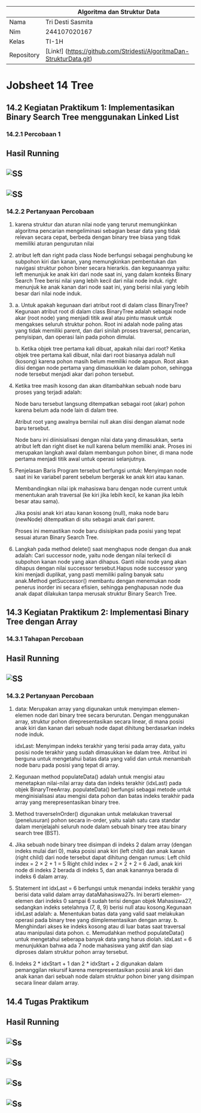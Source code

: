 |  | Algoritma dan Struktur Data|
|--|--|
| Nama       |  Tri Desti Sasmita|
| Nim        |  244107020167|
| Kelas | TI-1H |
| Repository |[Link!] (https://github.com/Stridesti/AlgoritmaDan-StrukturData.git)|

# Jobsheet 14 Tree

## 14.2 Kegiatan Praktikum 1: Implementasikan Binary Search Tree menggunakan Linked List

### 14.2.1 Percobaan 1

Hasil Running
---
![SS](<BinaryTreeMain (2).png>)
---
![SS](<BinaryTreeMain (3).png>)
---


### 14.2.2 Pertanyaan Percobaan

1.  karena struktur dan aturan nilai node yang terurut memungkinkan algoritma pencarian mengeliminasi sebagian besar data yang tidak relevan secara cepat, berbeda dengan binary tree biasa yang tidak memiliki aturan pengurutan nilai

2.   atribut left dan right pada class Node berfungsi sebagai penghubung ke subpohon kiri dan kanan, yang memungkinkan pembentukan dan navigasi struktur pohon biner secara hierarkis. dan kegunaannya yaitu: left menunjuk ke anak kiri dari node saat ini, yang dalam konteks Binary Search Tree berisi nilai yang lebih kecil dari nilai node induk. right menunjuk ke anak kanan dari node saat ini, yang berisi nilai yang lebih besar dari nilai node induk.

3.  a. Untuk apakah kegunaan dari atribut root di dalam class BinaryTree?
    Kegunaan atribut root di dalam class BinaryTree adalah sebagai node akar (root node) yang menjadi titik awal atau pintu masuk untuk mengakses seluruh struktur pohon. Root ini adalah node paling atas yang tidak memiliki parent, dan dari sinilah proses traversal, pencarian, penyisipan, dan operasi lain pada pohon dimulai.
    
    b. Ketika objek tree pertama kali dibuat, apakah nilai dari root? 
    Ketika objek tree pertama kali dibuat, nilai dari root biasanya adalah null (kosong) karena pohon masih belum memiliki node apapun. Root akan diisi dengan node pertama yang dimasukkan ke dalam pohon, sehingga node tersebut menjadi akar dari pohon tersebut.

4.  Ketika tree masih kosong dan akan ditambahkan sebuah node baru
    proses yang terjadi adalah:

    Node baru tersebut langsung ditempatkan sebagai root (akar) pohon karena belum ada node lain di dalam tree.

    Atribut root yang awalnya bernilai null akan diisi dengan alamat node baru tersebut.

    Node baru ini diinisialisasi dengan nilai data yang dimasukkan, serta atribut left dan right diset ke null karena belum memiliki anak.
    Proses ini merupakan langkah awal dalam membangun pohon biner, di mana node pertama menjadi titik awal untuk operasi selanjutnya.

5.  Penjelasan Baris Program tersebut berfungsi untuk:
    Menyimpan node saat ini ke variabel parent sebelum bergerak ke anak kiri atau kanan.

    Membandingkan nilai ipk mahasiswa baru dengan node current untuk menentukan arah traversal (ke kiri jika lebih kecil, ke kanan jika lebih besar atau sama).

    Jika posisi anak kiri atau kanan kosong (null), maka node baru (newNode) ditempatkan di situ sebagai anak dari parent.

    Proses ini memastikan node baru disisipkan pada posisi yang tepat sesuai aturan Binary Search Tree.

6.  Langkah pada method delete() saat menghapus node dengan dua anak adalah:
Cari successor node, yaitu node dengan nilai terkecil di subpohon kanan node yang akan dihapus. Ganti nilai node yang akan dihapus dengan nilai successor tersebut.Hapus node successor yang kini menjadi duplikat, yang pasti memiliki paling banyak satu anak.Method getSuccessor() membantu dengan menemukan node penerus inorder ini secara efisien, sehingga penghapusan node dua anak dapat dilakukan tanpa merusak struktur Binary Search Tree.


## 14.3 Kegiatan Praktikum 2: Implementasi Binary Tree dengan Array

### 14.3.1 Tahapan Percobaan

Hasil Running
---
![SS](BTAMain.png)
---


### 14.3.2 Pertanyaan Percobaan

1.  data: Merupakan array yang digunakan untuk menyimpan elemen-elemen
    node dari binary tree secara berurutan. Dengan menggunakan array, struktur pohon direpresentasikan secara linear, di mana posisi anak kiri dan kanan dari sebuah node dapat dihitung berdasarkan indeks node induk.

    idxLast: Menyimpan indeks terakhir yang terisi pada array data, yaitu posisi node terakhir yang sudah dimasukkan ke dalam tree. Atribut ini berguna untuk mengetahui batas data yang valid dan untuk menambah node baru pada posisi yang tepat di array.

2.  Kegunaan method populateData() adalah untuk mengisi atau menetapkan nilai-nilai array data dan indeks terakhir (idxLast) pada objek BinaryTreeArray. populateData() berfungsi sebagai metode untuk menginisialisasi atau mengisi data pohon dan batas indeks terakhir pada array yang merepresentasikan binary tree.

3.  Method traverseInOrder() digunakan untuk melakukan traversal (penelusuran) pohon secara in-order, yaitu salah satu cara standar dalam menjelajahi seluruh node dalam sebuah binary tree atau binary search tree (BST).

4.  Jika sebuah node binary tree disimpan di indeks 2 dalam array (dengan indeks mulai dari 0), maka posisi anak kiri (left child) dan anak kanan (right child) dari node tersebut dapat dihitung dengan rumus:
Left child index = 2 × 2 + 1 = 5
Right child index = 2 × 2 + 2 = 6
Jadi, anak kiri node di indeks 2 berada di indeks 5, dan anak kanannya berada di indeks 6 dalam array.

5.  Statement int idxLast = 6 berfungsi untuk menandai indeks terakhir yang berisi data valid dalam array dataMahasiswa27s. Ini berarti elemen-elemen dari indeks 0 sampai 6 sudah terisi dengan objek Mahasiswa27, sedangkan indeks setelahnya (7, 8, 9) berisi null atau kosong.Kegunaan idxLast adalah:
a. Menentukan batas data yang valid saat melakukan operasi pada binary tree yang diimplementasikan dengan array.
b. Menghindari akses ke indeks kosong atau di luar batas saat traversal atau manipulasi data pohon.
c. Memudahkan method populateData() untuk mengetahui seberapa banyak data yang harus diolah. idxLast = 6 menunjukkan bahwa ada 7 node mahasiswa yang aktif dan siap diproses dalam struktur pohon array tersebut.

6.  Indeks 2 * idxStart + 1 dan 2 * idxStart + 2 digunakan dalam pemanggilan rekursif karena merepresentasikan posisi anak kiri dan anak kanan dari sebuah node dalam struktur pohon biner yang disimpan secara linear dalam array.


## 14.4 Tugas Praktikum

Hasil Running
---
![Ss](Screenshot1.png)
---
![Ss](Screenshot2.png)
---
![Ss](Screenshot3.png)
---
![Ss](Screenshot4.png)
---